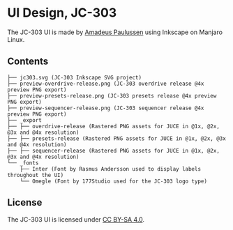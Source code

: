 # UI Design, JC-303
The JC-303 UI is made by [Amadeus Paulussen](https://amadeuspaulussen.com/) using Inkscape on Manjaro Linux.

## Contents
```
├── jc303.svg (JC-303 Inkscape SVG project)
├── preview-overdrive-release.png (JC-303 overdrive release @4x preview PNG export)
├── preview-presets-release.png (JC-303 presets release @4x preview PNG export)
├── preview-sequencer-release.png (JC-303 sequencer release @4x preview PNG export)
├── _export
├── ├── overdrive-release (Rastered PNG assets for JUCE in @1x, @2x, @3x and @4x resolution)
├── ├── presets-release (Rastered PNG assets for JUCE in @1x, @2x, @3x and @4x resolution)
├── ├── sequencer-release (Rastered PNG assets for JUCE in @1x, @2x, @3x and @4x resolution)
└── _fonts
    ├── Inter (Font by Rasmus Andersson used to display labels throughout the UI)
    └── Omegle (Font by 177Studio used for the JC-303 logo type)
```

## License
The JC-303 UI is licensed under [CC BY-SA 4.0](https://creativecommons.org/licenses/by-sa/4.0/).
